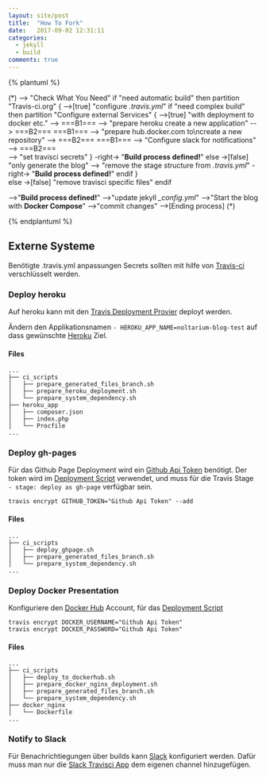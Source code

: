 ```yaml
---
layout: site/post
title:  "How To Fork"
date:   2017-09-02 12:31:11
categories:
  - jekyll
  - build
comments: true
---
```



{% plantuml %}

(*) --> "Check What You Need"
if "need automatic build" then
  partition "Travis-ci.org" {
    -->[true] "configure <i>.travis.yml</i>"
      if "need complex build" then
        partition "Configure external Services" {
        -->[true] "with deployment to docker etc."
        --> ===B1===
        --> "prepare heroku create a new application"
        --> ===B2===
        ===B1=== --> "prepare hub.docker.com to\ncreate a new repository"
        --> ===B2===
        ===B1=== --> "Configure slack for notifications"
        --> ===B2===            
        --> "set travisci secrets"
        }
        -right-> "<b>Build process defined!</b>"
      else
        ->[false] "only generate the blog"
        --> "remove the stage structure from <i>.travis.yml</i>"
        -right-> "<b>Build process defined!</b>"
      endif
  }    
else
  ->[false] "remove travisci specific files"
endif

-->"<b>Build process defined!</b>"
-->"update jekyll <i>_config.yml</i>"
-->"Start the blog with <b>Docker Compose</b>"
-->"commit changes"
-->[Ending process] (*)

{% endplantuml %}

<!--more-->

## Externe Systeme

Benötigte .travis.yml anpassungen
Secrets sollten mit hilfe von [Travis-ci](travisci-encryption-keys) verschlüsselt werden.

### Deploy heroku

Auf heroku kann mit den [Travis Deployment Provier][travisci-deploy-heroku] deployt werden.

Ändern den Applikationsnamen ```- HEROKU_APP_NAME=noltarium-blog-test``` auf dass gewünschte [Heroku](https://heroku.com/) Ziel.

#### Files
```
...
├── ci_scripts
│   ├── prepare_generated_files_branch.sh
│   ├── prepare_heroku_deployment.sh
│   └── prepare_system_dependency.sh
├── heroku_app
│   ├── composer.json
│   ├── index.php
│   └── Procfile
...
```

### Deploy gh-pages

Für das Github Page Deployment wird ein [Github Api Token][github-how-to-apitoken] benötigt.
Der token wird im [Deployment Script][project-ciscript-deploy_ghpage] verwendet, und muss für die Travis Stage ```- stage: deploy as gh-page``` verfügbar sein.

```
travis encrypt GITHUB_TOKEN="Github Api Token" --add
```

#### Files
```
...
├── ci_scripts
│   ├── deploy_ghpage.sh
│   ├── prepare_generated_files_branch.sh
│   └── prepare_system_dependency.sh
...
```

### Deploy Docker Presentation

Konfiguriere den [Docker Hub][docker-hub] Account, für das [Deployment Script][project-ciscript-deploy_to_dockerhub]

```
travis encrypt DOCKER_USERNAME="Github Api Token"
travis encrypt DOCKER_PASSWORD="Github Api Token"
```

#### Files
```
...
├── ci_scripts
│   ├── deploy_to_dockerhub.sh
│   ├── prepare_docker_nginx_deployment.sh
│   ├── prepare_generated_files_branch.sh
│   └── prepare_system_dependency.sh
├── docker_nginx
│   └── Dockerfile
...
```

### Notify to Slack

 Für Benachrichtiegungen über builds kann [Slack][travisci-notifications-slack] konfiguriert werden. Dafür muss man nur die [Slack Travisci App][slack-travisci-integration] dem eigenen channel hinzugefügen.

[docker-hub]:https://hub.docker.com
[project-ciscript-deploy_ghpage]:https://github.com/nolte/jekyll-boilerplate/blob/master/ci_scripts/deploy_ghpage.sh
[project-ciscript-deploy_to_dockerhub]:https://github.com/nolte/jekyll-boilerplate/blob/master/ci_scripts/deploy_to_dockerhub.sh
[travisci-encryption-keys]:https://docs.travis-ci.com/user/encryption-keys/
[travisci-notifications-slack]:https://docs.travis-ci.com/user/notifications/#Configuring-slack-notifications
[travisci-deploy-heroku]:https://docs.travis-ci.com/user/deployment/heroku/
[slack-travisci-integration]:https://slack.com/apps/A0F81FP4N-travis-ci#panel_more_info
[github-how-to-apitoken]:https://github.com/blog/1509-personal-api-tokens
